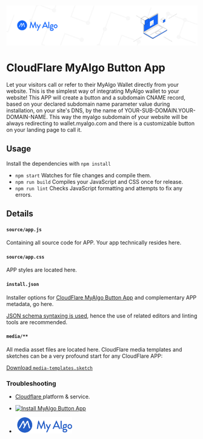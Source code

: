 ![myalgo-logo](./media/my-algo.png)
# CloudFlare MyAlgo Button App

Let your visitors call or refer to their MyAlgo Wallet directly from your website.
This is the simplest way of integrating MyAlgo wallet to your website!
This APP will create a button and a subdomain CNAME record, based on your declared subdomain name parameter value during installation, on your site's DNS, by the name of YOUR-SUB-DOMAIN.YOUR-DOMAIN-NAME.
This way the myalgo subdomain of your website will be always redirecting to wallet.myalgo.com and there is a customizable button on your landing page to call it.

## Usage

Install the dependencies with `npm install`

- `npm start` Watches for file changes and compile them.
- `npm run build` Compiles your JavaScript and CSS once for release.
- `npm run lint` Checks JavaScript formatting and attempts to fix any errors.

## Details

#### `source/app.js`

Containing all source code for APP. Your app technically resides here.

#### `source/app.css`

APP styles are located here.

#### `install.json`

Installer options for <a href="https://www.cloudflare.com/apps/developer/docs/install-json">CloudFlare MyAlgo Button App</a> and complementary APP metadata, go here.

<a href="http://install.json.is/">JSON schema syntaxing is used</a>, hence the use of related editors and linting tools are recommended.

#### `media/**`

All media asset files are located here. CloudFlare media templates and sketches can be a very profound start for any CloudFlare APP:

[Download <code class="inline">media-templates.sketch</code>](https://github.com/CloudflareApps/MediaTemplates/raw/master/media-templates.sketch)

### Troubleshooting

- <a href="https://www.cloudflare.com" target="_blank">Cloudflare </a> platform & service.
  
- <a href="https://www.cloudflare.com/apps/cloudflare-myalgo-btn-app/install?source=button">
  <img
    src="https://install.cloudflareapps.com/install-button.png"
    alt="Install MyAlgo Button App"
    border="0"
    width="150"
    target="_blank">
</a>

- <a href="https://wallet.myalgo.com/home">
  <img
    src="./media/MyAlgoFullBlue.svg"
    alt="MyAlgo Wallet Home"
    border="0"
    width="150"
    target="_blank">
</a>






